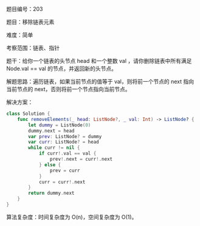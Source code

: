 题目编号：203

题目：移除链表元素

难度：简单

考察范围：链表、指针

题干：给你一个链表的头节点 head 和一个整数 val ，请你删除链表中所有满足 Node.val == val 的节点，并返回新的头节点。

解题思路：遍历链表，如果当前节点的值等于 val，则将前一个节点的 next 指向当前节点的 next，否则将前一个节点指向当前节点。

解决方案：

```swift
class Solution {
    func removeElements(_ head: ListNode?, _ val: Int) -> ListNode? {
        let dummy = ListNode(0)
        dummy.next = head
        var prev: ListNode? = dummy
        var curr: ListNode? = head
        while curr != nil {
            if curr!.val == val {
                prev!.next = curr!.next
            } else {
                prev = curr
            }
            curr = curr!.next
        }
        return dummy.next
    }
}
```

算法复杂度：时间复杂度为 O(n)，空间复杂度为 O(1)。